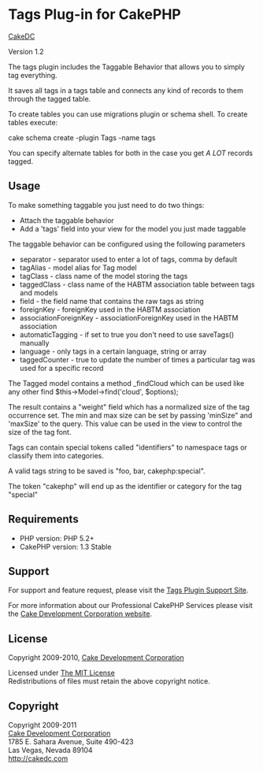 # Tags Plug-in for CakePHP

[CakeDC](http://cakedc.com)

Version 1.2

The tags plugin includes the Taggable Behavior that allows you to simply tag everything.

It saves all tags in a tags table and connects any kind of records to them through the tagged table.

To create tables you can use migrations plugin or schema shell. To create tables execute:

cake schema create -plugin Tags -name tags

You can specify alternate tables for both in the case you get *A LOT* records tagged.

## Usage ##

To make something taggable you just need to do two things:

* Attach the taggable behavior
* Add a 'tags' field into your view for the model you just made taggable

The taggable behavior can be configured using the following parameters

* separator             - separator used to enter a lot of tags, comma by default
* tagAlias              - model alias for Tag model
* tagClass              - class name of the model storing the tags
* taggedClass           - class name of the HABTM association table between tags and models
* field                 - the field name that contains the raw tags as string
* foreignKey            - foreignKey used in the HABTM association
* associationForeignKey - associationForeignKey used in the HABTM association
* automaticTagging      - if set to true you don't need to use saveTags() manually
* language              - only tags in a certain language, string or array
* taggedCounter         - true to update the number of times a particular tag was used for a specific record

The Tagged model contains a method _findCloud which can be used like any other find $this->Model->find('cloud', $options);

The result contains a "weight" field which has a normalized size of the tag occurrence set. The min and max size can be set by passing 'minSize" and 'maxSize' to the query. This value can be used in the view to control the size of the tag font.

Tags can contain special tokens called "identifiers" to namespace tags or classify them into categories.

A valid tags string to be saved is "foo, bar, cakephp:special".

The token "cakephp" will end up as the identifier or category for the tag "special"

## Requirements ##

* PHP version: PHP 5.2+
* CakePHP version: 1.3 Stable

## Support ##

For support and feature request, please visit the [Tags Plugin Support Site](http://cakedc.lighthouseapp.com/projects/59622-tags-plugin/).

For more information about our Professional CakePHP Services please visit the [Cake Development Corporation website](http://cakedc.com).

## License ##

Copyright 2009-2010, [Cake Development Corporation](http://cakedc.com)

Licensed under [The MIT License](http://www.opensource.org/licenses/mit-license.php)<br/>
Redistributions of files must retain the above copyright notice.

## Copyright ###

Copyright 2009-2011<br/>
[Cake Development Corporation](http://cakedc.com)<br/>
1785 E. Sahara Avenue, Suite 490-423<br/>
Las Vegas, Nevada 89104<br/>
http://cakedc.com<br/>
